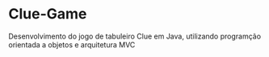 # Clue-Game
Desenvolvimento do jogo de tabuleiro Clue em Java, utilizando programção orientada a objetos e arquitetura MVC
